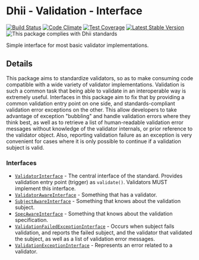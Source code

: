 # Dhii - Validation - Interface

[![Build Status](https://travis-ci.org/Dhii/validation-interface.svg?branch=develop)](https://travis-ci.org/Dhii/validation-interface)
[![Code Climate](https://codeclimate.com/github/Dhii/validation-interface/badges/gpa.svg)](https://codeclimate.com/github/Dhii/validation-interface)
[![Test Coverage](https://codeclimate.com/github/Dhii/validation-interface/badges/coverage.svg)](https://codeclimate.com/github/Dhii/validation-interface/coverage)
[![Latest Stable Version](https://poser.pugx.org/dhii/validation-interface/version)](https://packagist.org/packages/dhii/validation-interface)
![This package complies with Dhii standards](https://img.shields.io/badge/Dhii-Compliant-green.svg?style=flat-square)

Simple interface for most basic validator implementations.

## Details
This package aims to standardize validators, so as to make consuming code
compatible with a wide variety of validator implementations. Validation is such
a common task that being able to validate in an interoperable way is extremely
useful. Interfaces in this package aim to fix that by providing a common
validation entry point on one side, and standards-compliant validation error
exceptions on the other. This allow developers to take advantage of exception
"bubbling" and handle validation errors where they think best, as well as
to retrieve a list of human-readable validation error messages without knowledge
of the validator internals, or prior reference to the validator object. Also,
reporting validation failure as an exception is very convenient for cases where
it is only possible to continue if a validation subject is valid.

### Interfaces
- [`ValidatorInterface`] - The central interface of the standard. Provides
validation entry point (trigger) as `validate()`. Validators MUST implement
this interface.
- [`ValidatorAwareInterface`] - Something that has a validator.
- [`SubjectAwareInterface`] - Something that knows about the validation subject.
- [`SpecAwareInterface`] - Something that knows about the validation specification.
- [`ValidationFailedExceptionInterface`] - Occurs when subject fails validation,
and reports the failed subject, and the validator that validated the subject,
as well as a list of validation error messages.
- [`ValidationExceptionInterface`] - Represents an error related to a validator.


[`ValidatorInterface`]:                     src/ValidatorInterface.php
[`ValidatorAwareInterface`]:                src/ValidatorAwareInterface.php
[`SubjectAwareInterface`]:                  src/SubjectAwareInterface.php
[`SpecAwareInterface`]:                     src/SpecAwareInterface.php
[`ValidationFailedExceptionInterface`]:     src/Exception/ValidationFailedExceptionInterface.php
[`ValidationExceptionInterface`]:           src/Exception/ValidationExceptionInterface.php
